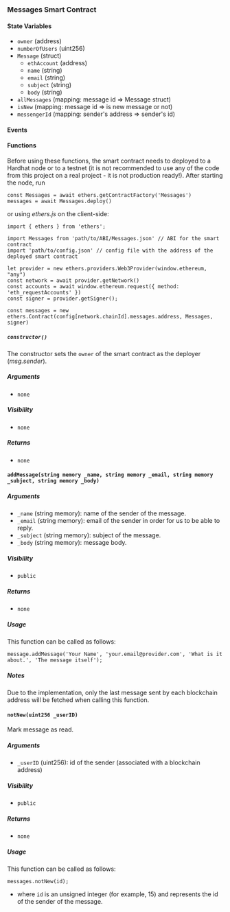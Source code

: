 ### Messages Smart Contract

#### State Variables

- `owner` (address)
- `numberOfUsers` (uint256)
- `Message` (struct)
  - `ethAccount` (address)
  - `name` (string)
  - `email` (string)
  - `subject` (string)
  - `body` (string)
- `allMessages` (mapping: message id => Message struct)
- `isNew` (mapping: message id => is new message or not)
- `messengerId` (mapping: sender's address => sender's id)

#### Events

#### Functions

Before using these functions, the smart contract needs to deployed to a Hardhat node or to a testnet (it is not recommended to use any of the code from this project on a real project - it is not production ready!). After starting the node, run

```solidity
const Messages = await ethers.getContractFactory('Messages')
messages = await Messages.deploy()
```

or using _ethers.js_ on the client-side:

```solidity
import { ethers } from 'ethers';

import Messages from 'path/to/ABI/Messages.json' // ABI for the smart contract
import 'path/to/config.json' // config file with the address of the deployed smart contract

let provider = new ethers.providers.Web3Provider(window.ethereum, "any")
const network = await provider.getNetwork()
const accounts = await window.ethereum.request({ method: 'eth_requestAccounts' })
const signer = provider.getSigner();

const messages = new ethers.Contract(config[network.chainId].messages.address, Messages, signer)
```

##### `constructor()`

The constructor sets the `owner` of the smart contract as the deployer (_msg.sender_).

##### Arguments

- `none`

##### Visibility

- `none`

##### Returns

- `none`

#### `addMessage(string memory _name, string memory _email, string memory _subject, string memory _body)`

##### Arguments

- `_name` (string memory): name of the sender of the message.
- `_email` (string memory): email of the sender in order for us to be able to reply.
- `_subject` (string memory): subject of the message.
- `_body` (string memory): message body.

##### Visibility

- `public`

##### Returns

- `none`

##### Usage

This function can be called as follows:

```solidity
message.addMessage('Your Name', 'your.email@provider.com', 'What is it about.', 'The message itself');
```

##### Notes

Due to the implementation, only the last message sent by each blockchain address will be fetched when calling this function.

#### `notNew(uint256 _userID)`

Mark message as read.

##### Arguments

- `_userID` (uint256): id of the sender (associated with a blockchain address)

##### Visibility

- `public`

##### Returns

- `none`

##### Usage

This function can be called as follows:

```solidity
messages.notNew(id);
```

- where `id` is an unsigned integer (for example, 15) and represents the id of the sender of the message.
